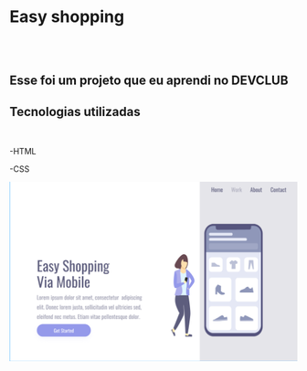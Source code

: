 <h1>Easy shopping</h1>
<br>
<br>
<h2>Esse foi um projeto que eu aprendi no DEVCLUB</h2>
<h2>Tecnologias utilizadas</h2>
<br>
<p>-HTML</p>
<p>-CSS</p>
<img src="https://github.com/Cauriovieiradacunha40/Easy-shopping/blob/main/Assets/desktop%20(2).png?raw=true">
